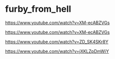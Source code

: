 # furby_from_hell

https://www.youtube.com/watch?v=XM-ecABZVGs

https://www.youtube.com/watch?v=XM-ecABZVGs

https://www.youtube.com/watch?v=ZD_SK4SKr8Y

https://www.youtube.com/watch?v=jXKLZpDmWiY

